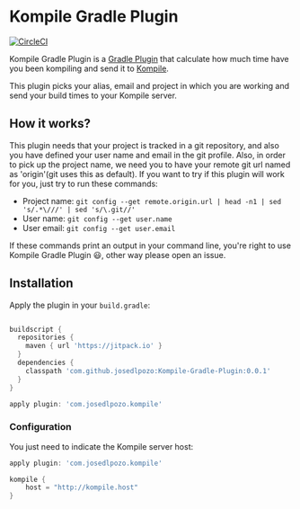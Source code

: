 # Kompile Gradle Plugin
[![CircleCI](https://circleci.com/gh/josedlpozo/Kompile-Gradle-Plugin.svg?style=svg)](https://circleci.com/gh/josedlpozo/Kompile-Gradle-Plugin)

Kompile Gradle Plugin is a [Gradle Plugin](https://docs.gradle.org/current/userguide/custom_plugins.html) that calculate how much time have you been kompiling and send it to [Kompile](https://github.com/josedlpozo/Kompile). 

This plugin picks your alias, email and project in which you are working and send your build times to your Kompile server.
 
 ## How it works?
 
 This plugin needs that your project is tracked in a git repository, and also you have defined your user name and email in the git profile. Also, in order to pick up the project name, we need you to have your remote git url named as 'origin'(git uses this as default).
 If you want to try if this plugin will work for you, just try to run these commands:
 - Project name: ```git config --get remote.origin.url | head -n1 | sed 's/.*\///' | sed 's/\.git//'```
 - User name: ```git config --get user.name```
 - User email: ```git config --get user.email```

 If these commands print an output in your command line, you're right to use Kompile Gradle Plugin :smiley:, other way please open an issue.
 
 ## Installation
 Apply the plugin in your ``build.gradle``:
 
 ```groovy
 
 buildscript {
   repositories {
     maven { url 'https://jitpack.io' }
   }
   dependencies {
     classpath 'com.github.josedlpozo:Kompile-Gradle-Plugin:0.0.1'
   }
 }
 
 apply plugin: 'com.josedlpozo.kompile'
 
 ```
 
 ### Configuration
 
 You just need to indicate the Kompile server host:
 
 ```groovy
 apply plugin: 'com.josedlpozo.kompile'
 
 kompile {
     host = "http://kompile.host"
 }
 ```